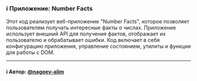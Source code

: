 ### ℹ️ Приложение: Number Facts

Этот код реализует веб-приложение "Number Facts", которое позволяет пользователям
получать интересные факты о числах. Приложение использует внешний API для получения
фактов, отображает их пользователю и обрабатывает ошибки. Код включает в себя
конфигурацию приложения, управление состоянием, утилиты и функции для работы с DOM.

-----
#### ℹ️ Автор: [@nagoev-alim](https://github.com/nagoev-alim)

